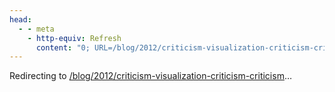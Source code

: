 ```yaml
---
head:
  - - meta
    - http-equiv: Refresh
      content: "0; URL=/blog/2012/criticism-visualization-criticism-criticism"
---
```


Redirecting to <a href="/blog/2012/criticism-visualization-criticism-criticism">/blog/2012/criticism-visualization-criticism-criticism</a>…